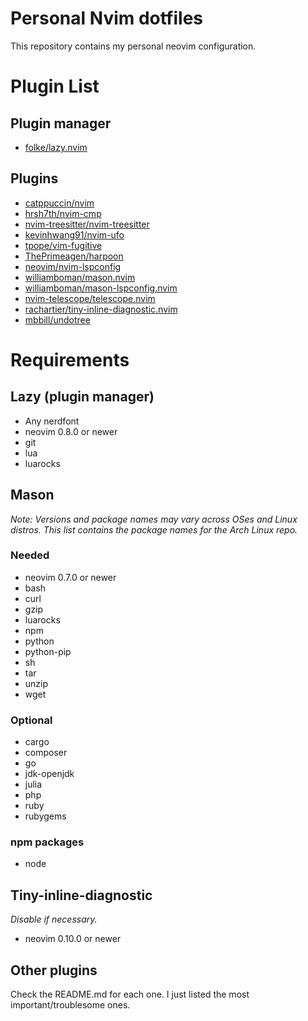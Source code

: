 # Personal Nvim dotfiles
This repository contains my personal neovim configuration.
# Plugin List
## Plugin manager
* [folke/lazy.nvim](https://github.com/folke/lazy.nvim) 

## Plugins
* [catppuccin/nvim](https://github.com/catppuccin/nvim)
* [hrsh7th/nvim-cmp](https://github.com/hrsh7th/nvim-cmp)
* [nvim-treesitter/nvim-treesitter](https://github.com/nvim-treesitter/nvim-treesitter)
* [kevinhwang91/nvim-ufo](https://github.com/kevinhwang91/nvim-ufo)
* [tpope/vim-fugitive](https://github.com/tpope/vim-fugitive)
* [ThePrimeagen/harpoon](https://github.com/ThePrimeagen/harpoon)
* [neovim/nvim-lspconfig](https://github.com/neovim/nvim-lspconfig)
* [williamboman/mason.nvim](https://github.com/williamboman/mason.nvim)
* [williamboman/mason-lspconfig.nvim](https://github.com/williamboman/mason-lspconfig.nvim)
* [nvim-telescope/telescope.nvim](https://github.com/nvim-telescope/telescope.nvim)
* [rachartier/tiny-inline-diagnostic.nvim](https://github.com/rachartier/tiny-inline-diagnostic.nvim)
* [mbbill/undotree](https://github.com/mbbill/undotree)

# Requirements
## Lazy (plugin manager)
* Any nerdfont
* neovim 0.8.0 or newer
* git
* lua
* luarocks

## Mason
*Note: Versions and package names may vary across OSes and Linux distros. This list contains the package names for the Arch Linux repo.*

### Needed
* neovim 0.7.0 or newer
* bash
* curl
* gzip
* luarocks
* npm
* python
* python-pip
* sh
* tar
* unzip
* wget

### Optional 
* cargo
* composer
* go
* jdk-openjdk
* julia
* php
* ruby
* rubygems

### npm packages
* node

## Tiny-inline-diagnostic
*Disable if necessary.*

* neovim 0.10.0 or newer

## Other plugins
Check the README.md for each one. I just listed the most important/troublesome ones.
